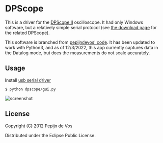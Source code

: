 # DPScope

This is a driver for the 
[DPScope II](http://dpscope.freevar.com/overview_ii.html) oscilloscope. It 
had only Windows software, but a relatively simple serial protocol (see 
[the download page](http://dpscope.freevar.com/downloads.html) for the 
related DPScope).

This software is branched from 
[pepijndevos' code](https://github.com/pepijndevos/DPScope). It has been 
updated to work with Python3, and as of 12/3/2022, this app currently 
captures data in the Datalog mode, but does the measurements do not scale 
accurately.

## Usage

Install [usb serial driver](http://www.ftdichip.com/Drivers/VCP.htm)

    $ python dpscope/gui.py

![screenshot](https://raw.github.com/pepijndevos/DPScope/master/screenshot.png)

## License

Copyright (C) 2012 Pepijn de Vos

Distributed under the Eclipse Public License.
